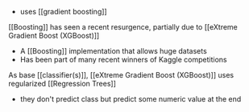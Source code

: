 - uses [[gradient boosting]]

[[Boosting]] has seen a recent resurgence, partially due to [[eXtreme Gradient Boost (XGBoost)]]
- A [[Boosting]] implementation that allows huge datasets
- Has been part of many recent winners of Kaggle competitions

As base [[classifier(s)]], [[eXtreme Gradient Boost (XGBoost)]] uses regularized [[Regression Trees]]
- they don't predict class but predict some numeric value at the end